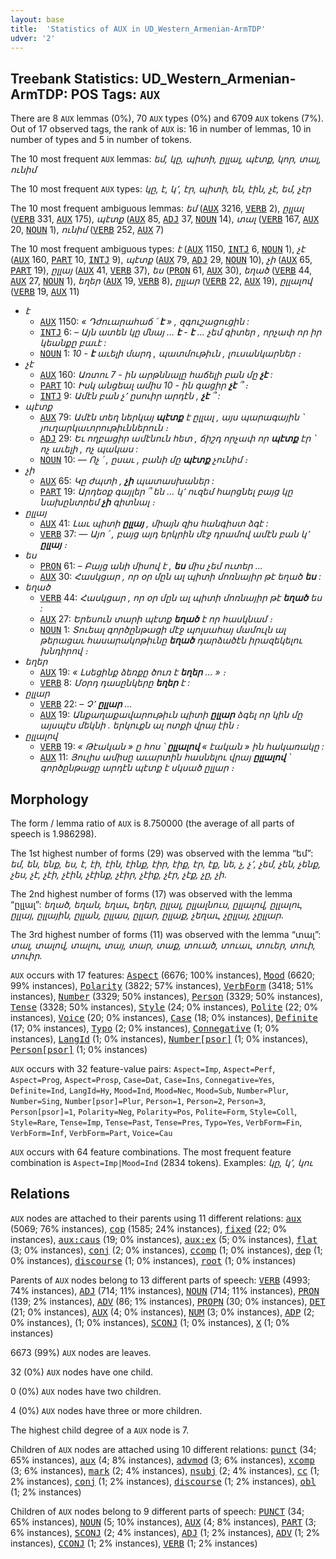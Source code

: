 ```yaml
---
layout: base
title:  'Statistics of AUX in UD_Western_Armenian-ArmTDP'
udver: '2'
---
```


## Treebank Statistics: UD_Western_Armenian-ArmTDP: POS Tags: `AUX`

There are 8 `AUX` lemmas (0%), 70 `AUX` types (0%) and 6709 `AUX` tokens (7%).
Out of 17 observed tags, the rank of `AUX` is: 16 in number of lemmas, 10 in number of types and 5 in number of tokens.

The 10 most frequent `AUX` lemmas: <em>եմ, կը, պիտի, ըլլալ, պէտք, կոր, տալ, ունիմ</em>

The 10 most frequent `AUX` types:  <em>կը, է, կ՚, էր, պիտի, են, էին, չէ, եմ, չէր</em>

The 10 most frequent ambiguous lemmas: <em>եմ</em> (<tt><a href="hyw_armtdp-pos-AUX.html">AUX</a></tt> 3216, <tt><a href="hyw_armtdp-pos-VERB.html">VERB</a></tt> 2), <em>ըլլալ</em> (<tt><a href="hyw_armtdp-pos-VERB.html">VERB</a></tt> 331, <tt><a href="hyw_armtdp-pos-AUX.html">AUX</a></tt> 175), <em>պէտք</em> (<tt><a href="hyw_armtdp-pos-AUX.html">AUX</a></tt> 85, <tt><a href="hyw_armtdp-pos-ADJ.html">ADJ</a></tt> 37, <tt><a href="hyw_armtdp-pos-NOUN.html">NOUN</a></tt> 14), <em>տալ</em> (<tt><a href="hyw_armtdp-pos-VERB.html">VERB</a></tt> 167, <tt><a href="hyw_armtdp-pos-AUX.html">AUX</a></tt> 20, <tt><a href="hyw_armtdp-pos-NOUN.html">NOUN</a></tt> 1), <em>ունիմ</em> (<tt><a href="hyw_armtdp-pos-VERB.html">VERB</a></tt> 252, <tt><a href="hyw_armtdp-pos-AUX.html">AUX</a></tt> 7)

The 10 most frequent ambiguous types:  <em>է</em> (<tt><a href="hyw_armtdp-pos-AUX.html">AUX</a></tt> 1150, <tt><a href="hyw_armtdp-pos-INTJ.html">INTJ</a></tt> 6, <tt><a href="hyw_armtdp-pos-NOUN.html">NOUN</a></tt> 1), <em>չէ</em> (<tt><a href="hyw_armtdp-pos-AUX.html">AUX</a></tt> 160, <tt><a href="hyw_armtdp-pos-PART.html">PART</a></tt> 10, <tt><a href="hyw_armtdp-pos-INTJ.html">INTJ</a></tt> 9), <em>պէտք</em> (<tt><a href="hyw_armtdp-pos-AUX.html">AUX</a></tt> 79, <tt><a href="hyw_armtdp-pos-ADJ.html">ADJ</a></tt> 29, <tt><a href="hyw_armtdp-pos-NOUN.html">NOUN</a></tt> 10), <em>չի</em> (<tt><a href="hyw_armtdp-pos-AUX.html">AUX</a></tt> 65, <tt><a href="hyw_armtdp-pos-PART.html">PART</a></tt> 19), <em>ըլլայ</em> (<tt><a href="hyw_armtdp-pos-AUX.html">AUX</a></tt> 41, <tt><a href="hyw_armtdp-pos-VERB.html">VERB</a></tt> 37), <em>ես</em> (<tt><a href="hyw_armtdp-pos-PRON.html">PRON</a></tt> 61, <tt><a href="hyw_armtdp-pos-AUX.html">AUX</a></tt> 30), <em>եղած</em> (<tt><a href="hyw_armtdp-pos-VERB.html">VERB</a></tt> 44, <tt><a href="hyw_armtdp-pos-AUX.html">AUX</a></tt> 27, <tt><a href="hyw_armtdp-pos-NOUN.html">NOUN</a></tt> 1), <em>եղեր</em> (<tt><a href="hyw_armtdp-pos-AUX.html">AUX</a></tt> 19, <tt><a href="hyw_armtdp-pos-VERB.html">VERB</a></tt> 8), <em>ըլլար</em> (<tt><a href="hyw_armtdp-pos-VERB.html">VERB</a></tt> 22, <tt><a href="hyw_armtdp-pos-AUX.html">AUX</a></tt> 19), <em>ըլլալով</em> (<tt><a href="hyw_armtdp-pos-VERB.html">VERB</a></tt> 19, <tt><a href="hyw_armtdp-pos-AUX.html">AUX</a></tt> 11)


* <em>է</em>
  * <tt><a href="hyw_armtdp-pos-AUX.html">AUX</a></tt> 1150: <em>« Դժուարահաճ ՛ <b>է</b> » , զգուշացուցին :</em>
  * <tt><a href="hyw_armtdp-pos-INTJ.html">INTJ</a></tt> 6: <em>– Այն ատեն կը մնայ … <b>է</b> - <b>է</b> … չեմ գիտեր , որչափ որ իր կեանքը բաւէ :</em>
  * <tt><a href="hyw_armtdp-pos-NOUN.html">NOUN</a></tt> 1: <em>10 - <b>է</b> աւելի մարդ , պատմութիւն , լուսանկարներ ։</em>
* <em>չէ</em>
  * <tt><a href="hyw_armtdp-pos-AUX.html">AUX</a></tt> 160: <em>Առտու 7 - ին արթննալը հաճելի բան մը <b>չէ</b> :</em>
  * <tt><a href="hyw_armtdp-pos-PART.html">PART</a></tt> 10: <em>Իսկ անցեալ ամիս 10 - ին գացիր <b>չէ</b> ՞ ։</em>
  * <tt><a href="hyw_armtdp-pos-INTJ.html">INTJ</a></tt> 9: <em>Ամէն բան չ՚ ըսուիր արդէն , <b>չէ</b> ՞ :</em>
* <em>պէտք</em>
  * <tt><a href="hyw_armtdp-pos-AUX.html">AUX</a></tt> 79: <em>Ամէն տեղ ներկայ <b>պէտք</b> է ըլլալ , այս պարագային ՝ յուղարկաւորութիւններուն ։</em>
  * <tt><a href="hyw_armtdp-pos-ADJ.html">ADJ</a></tt> 29: <em>Եւ ողբացիր ամէնուն հետ , ճիշդ որչափ որ <b>պէտք</b> էր ՝ ոչ աւելի , ոչ պակաս :</em>
  * <tt><a href="hyw_armtdp-pos-NOUN.html">NOUN</a></tt> 10: <em>— Ոչ ՛ , ըսաւ , բանի մը <b>պէտք</b> չունիմ ։</em>
* <em>չի</em>
  * <tt><a href="hyw_armtdp-pos-AUX.html">AUX</a></tt> 65: <em>Կը ժպտի , <b>չի</b> պատասխաներ :</em>
  * <tt><a href="hyw_armtdp-pos-PART.html">PART</a></tt> 19: <em>Արդեօք գայլեր ՞ են ... կ՚ ուզեմ հարցնել բայց կը նախընտրեմ <b>չի</b> գիտնալ ։</em>
* <em>ըլլայ</em>
  * <tt><a href="hyw_armtdp-pos-AUX.html">AUX</a></tt> 41: <em>Լաւ պիտի <b>ըլլայ</b> , միայն զիս հանգիստ ձգէ :</em>
  * <tt><a href="hyw_armtdp-pos-VERB.html">VERB</a></tt> 37: <em>— Այո ՛ , բայց այդ երկրին մէջ դրամով ամէն բան կ՚ <b>ըլլայ</b> ։</em>
* <em>ես</em>
  * <tt><a href="hyw_armtdp-pos-PRON.html">PRON</a></tt> 61: <em>– Բայց անի միսով է , <b>ես</b> միս չեմ ուտեր …</em>
  * <tt><a href="hyw_armtdp-pos-AUX.html">AUX</a></tt> 30: <em>Հասկցար , որ օր մըն ալ պիտի մոռնայիր թէ եղած <b>ես</b> :</em>
* <em>եղած</em>
  * <tt><a href="hyw_armtdp-pos-VERB.html">VERB</a></tt> 44: <em>Հասկցար , որ օր մըն ալ պիտի մոռնայիր թէ <b>եղած</b> ես :</em>
  * <tt><a href="hyw_armtdp-pos-AUX.html">AUX</a></tt> 27: <em>Երեսուն տարի պէտք <b>եղած</b> է որ հասկնամ ։</em>
  * <tt><a href="hyw_armtdp-pos-NOUN.html">NOUN</a></tt> 1: <em>Տուեալ գործընթացի մէջ պոլսահայ մամուլն ալ թերացաւ հասարակոթիւնը <b>եղած</b> դարձածէն իրազեկելու խնդիրով ։</em>
* <em>եղեր</em>
  * <tt><a href="hyw_armtdp-pos-AUX.html">AUX</a></tt> 19: <em>« Լսեցինք ձեռքը ծուռ է <b>եղեր</b> … » ։</em>
  * <tt><a href="hyw_armtdp-pos-VERB.html">VERB</a></tt> 8: <em>Մօրդ դասընկերը <b>եղեր</b> է :</em>
* <em>ըլլար</em>
  * <tt><a href="hyw_armtdp-pos-VERB.html">VERB</a></tt> 22: <em>– Չ՚ <b>ըլլար</b> …</em>
  * <tt><a href="hyw_armtdp-pos-AUX.html">AUX</a></tt> 19: <em>Անքաղաքավարութիւն պիտի <b>ըլլար</b> ձգել որ կին մը այսպէս մեկնի . երկուքն ալ ոտքի վրայ էին ։</em>
* <em>ըլլալով</em>
  * <tt><a href="hyw_armtdp-pos-VERB.html">VERB</a></tt> 19: <em>« Թէական » ը հոս ՝ <b>ըլլալով</b> « էական » ին հակառակը :</em>
  * <tt><a href="hyw_armtdp-pos-AUX.html">AUX</a></tt> 11: <em>Յուլիս ամիսը աւարտին հասնելու վրայ <b>ըլլալով</b> ՝ գործընթացը արդէն պէտք է սկսած ըլլար ։</em>

## Morphology

The form / lemma ratio of `AUX` is 8.750000 (the average of all parts of speech is 1.986298).

The 1st highest number of forms (29) was observed with the lemma “եմ”: <em>եմ, են, ենք, ես, է, էի, էին, էինք, էիր, էիք, էր, էք, նե, չ, չ՚, չեմ, չեն, չենք, չես, չէ, չէի, չէին, չէինք, չէիր, չէիք, չէր, չէք, չը, չի</em>.

The 2nd highest number of forms (17) was observed with the lemma “ըլլալ”: <em>եղած, եղան, եղաւ, եղեր, ըլլալ, ըլլալնուս, ըլլալով, ըլլալու, ըլլայ, ըլլային, ըլլան, ըլլաս, ըլլար, ըլլաք, չեղաւ, չըլլայ, չըլլար</em>.

The 3rd highest number of forms (11) was observed with the lemma “տալ”: <em>տալ, տալով, տալու, տայ, տար, տաք, տուած, տուաւ, տուեր, տուի, տուիր</em>.

`AUX` occurs with 17 features: <tt><a href="hyw_armtdp-feat-Aspect.html">Aspect</a></tt> (6676; 100% instances), <tt><a href="hyw_armtdp-feat-Mood.html">Mood</a></tt> (6620; 99% instances), <tt><a href="hyw_armtdp-feat-Polarity.html">Polarity</a></tt> (3822; 57% instances), <tt><a href="hyw_armtdp-feat-VerbForm.html">VerbForm</a></tt> (3418; 51% instances), <tt><a href="hyw_armtdp-feat-Number.html">Number</a></tt> (3329; 50% instances), <tt><a href="hyw_armtdp-feat-Person.html">Person</a></tt> (3329; 50% instances), <tt><a href="hyw_armtdp-feat-Tense.html">Tense</a></tt> (3328; 50% instances), <tt><a href="hyw_armtdp-feat-Style.html">Style</a></tt> (24; 0% instances), <tt><a href="hyw_armtdp-feat-Polite.html">Polite</a></tt> (22; 0% instances), <tt><a href="hyw_armtdp-feat-Voice.html">Voice</a></tt> (20; 0% instances), <tt><a href="hyw_armtdp-feat-Case.html">Case</a></tt> (18; 0% instances), <tt><a href="hyw_armtdp-feat-Definite.html">Definite</a></tt> (17; 0% instances), <tt><a href="hyw_armtdp-feat-Typo.html">Typo</a></tt> (2; 0% instances), <tt><a href="hyw_armtdp-feat-Connegative.html">Connegative</a></tt> (1; 0% instances), <tt><a href="hyw_armtdp-feat-LangId.html">LangId</a></tt> (1; 0% instances), <tt><a href="hyw_armtdp-feat-Number-psor.html">Number[psor]</a></tt> (1; 0% instances), <tt><a href="hyw_armtdp-feat-Person-psor.html">Person[psor]</a></tt> (1; 0% instances)

`AUX` occurs with 32 feature-value pairs: `Aspect=Imp`, `Aspect=Perf`, `Aspect=Prog`, `Aspect=Prosp`, `Case=Dat`, `Case=Ins`, `Connegative=Yes`, `Definite=Ind`, `LangId=Hy`, `Mood=Ind`, `Mood=Nec`, `Mood=Sub`, `Number=Plur`, `Number=Sing`, `Number[psor]=Plur`, `Person=1`, `Person=2`, `Person=3`, `Person[psor]=1`, `Polarity=Neg`, `Polarity=Pos`, `Polite=Form`, `Style=Coll`, `Style=Rare`, `Tense=Imp`, `Tense=Past`, `Tense=Pres`, `Typo=Yes`, `VerbForm=Fin`, `VerbForm=Inf`, `VerbForm=Part`, `Voice=Cau`

`AUX` occurs with 64 feature combinations.
The most frequent feature combination is `Aspect=Imp|Mood=Ind` (2834 tokens).
Examples: <em>կը, կ՚, կու</em>


## Relations

`AUX` nodes are attached to their parents using 11 different relations: <tt><a href="hyw_armtdp-dep-aux.html">aux</a></tt> (5069; 76% instances), <tt><a href="hyw_armtdp-dep-cop.html">cop</a></tt> (1585; 24% instances), <tt><a href="hyw_armtdp-dep-fixed.html">fixed</a></tt> (22; 0% instances), <tt><a href="hyw_armtdp-dep-aux-caus.html">aux:caus</a></tt> (19; 0% instances), <tt><a href="hyw_armtdp-dep-aux-ex.html">aux:ex</a></tt> (5; 0% instances), <tt><a href="hyw_armtdp-dep-flat.html">flat</a></tt> (3; 0% instances), <tt><a href="hyw_armtdp-dep-conj.html">conj</a></tt> (2; 0% instances), <tt><a href="hyw_armtdp-dep-ccomp.html">ccomp</a></tt> (1; 0% instances), <tt><a href="hyw_armtdp-dep-dep.html">dep</a></tt> (1; 0% instances), <tt><a href="hyw_armtdp-dep-discourse.html">discourse</a></tt> (1; 0% instances), <tt><a href="hyw_armtdp-dep-root.html">root</a></tt> (1; 0% instances)

Parents of `AUX` nodes belong to 13 different parts of speech: <tt><a href="hyw_armtdp-pos-VERB.html">VERB</a></tt> (4993; 74% instances), <tt><a href="hyw_armtdp-pos-ADJ.html">ADJ</a></tt> (714; 11% instances), <tt><a href="hyw_armtdp-pos-NOUN.html">NOUN</a></tt> (714; 11% instances), <tt><a href="hyw_armtdp-pos-PRON.html">PRON</a></tt> (139; 2% instances), <tt><a href="hyw_armtdp-pos-ADV.html">ADV</a></tt> (86; 1% instances), <tt><a href="hyw_armtdp-pos-PROPN.html">PROPN</a></tt> (30; 0% instances), <tt><a href="hyw_armtdp-pos-DET.html">DET</a></tt> (21; 0% instances), <tt><a href="hyw_armtdp-pos-AUX.html">AUX</a></tt> (4; 0% instances), <tt><a href="hyw_armtdp-pos-NUM.html">NUM</a></tt> (3; 0% instances), <tt><a href="hyw_armtdp-pos-ADP.html">ADP</a></tt> (2; 0% instances),  (1; 0% instances), <tt><a href="hyw_armtdp-pos-SCONJ.html">SCONJ</a></tt> (1; 0% instances), <tt><a href="hyw_armtdp-pos-X.html">X</a></tt> (1; 0% instances)

6673 (99%) `AUX` nodes are leaves.

32 (0%) `AUX` nodes have one child.

0 (0%) `AUX` nodes have two children.

4 (0%) `AUX` nodes have three or more children.

The highest child degree of a `AUX` node is 7.

Children of `AUX` nodes are attached using 10 different relations: <tt><a href="hyw_armtdp-dep-punct.html">punct</a></tt> (34; 65% instances), <tt><a href="hyw_armtdp-dep-aux.html">aux</a></tt> (4; 8% instances), <tt><a href="hyw_armtdp-dep-advmod.html">advmod</a></tt> (3; 6% instances), <tt><a href="hyw_armtdp-dep-xcomp.html">xcomp</a></tt> (3; 6% instances), <tt><a href="hyw_armtdp-dep-mark.html">mark</a></tt> (2; 4% instances), <tt><a href="hyw_armtdp-dep-nsubj.html">nsubj</a></tt> (2; 4% instances), <tt><a href="hyw_armtdp-dep-cc.html">cc</a></tt> (1; 2% instances), <tt><a href="hyw_armtdp-dep-conj.html">conj</a></tt> (1; 2% instances), <tt><a href="hyw_armtdp-dep-discourse.html">discourse</a></tt> (1; 2% instances), <tt><a href="hyw_armtdp-dep-obl.html">obl</a></tt> (1; 2% instances)

Children of `AUX` nodes belong to 9 different parts of speech: <tt><a href="hyw_armtdp-pos-PUNCT.html">PUNCT</a></tt> (34; 65% instances), <tt><a href="hyw_armtdp-pos-NOUN.html">NOUN</a></tt> (5; 10% instances), <tt><a href="hyw_armtdp-pos-AUX.html">AUX</a></tt> (4; 8% instances), <tt><a href="hyw_armtdp-pos-PART.html">PART</a></tt> (3; 6% instances), <tt><a href="hyw_armtdp-pos-SCONJ.html">SCONJ</a></tt> (2; 4% instances), <tt><a href="hyw_armtdp-pos-ADJ.html">ADJ</a></tt> (1; 2% instances), <tt><a href="hyw_armtdp-pos-ADV.html">ADV</a></tt> (1; 2% instances), <tt><a href="hyw_armtdp-pos-CCONJ.html">CCONJ</a></tt> (1; 2% instances), <tt><a href="hyw_armtdp-pos-VERB.html">VERB</a></tt> (1; 2% instances)

